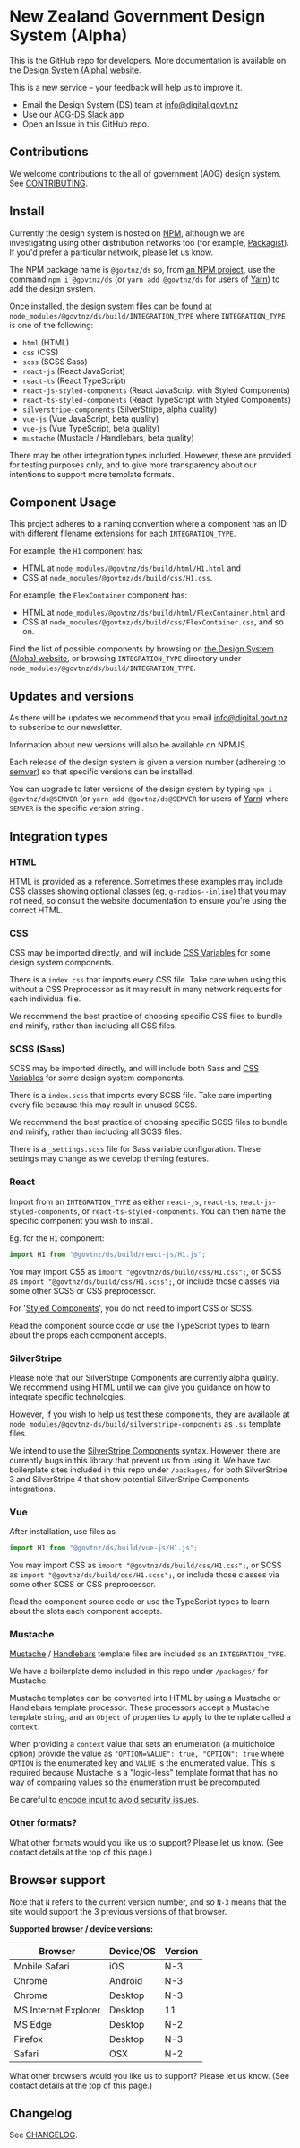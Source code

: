 # New Zealand Government Design System (Alpha)

This is the GitHub repo for developers. More documentation is available on the [Design System (Alpha) website](https://design-system-alpha.digital.govt.nz/).

This is a new service – your feedback will help us to improve it.

- Email the Design System (DS) team at [info@digital.govt.nz](mailto:info@digital.govt.nz)
- Use our [AOG-DS Slack app](https://nz-aog-design-system.slack.com/)
- Open an Issue in this GitHub repo.

## Contributions

We welcome contributions to the all of government (AOG) design system. See [CONTRIBUTING](https://github.com/GOVTNZ/govtnz-design-system/blob/master/CONTRIBUTING.md).

## Install

Currently the design system is hosted on [NPM](https://npmjs.com/), although we are investigating using other distribution networks too (for example, [Packagist](https://packagist.org/)). If you'd prefer a particular network, please let us know.

The NPM package name is `@govtnz/ds` so, from [an NPM project](https://docs.npmjs.com/cli/init), use the command `npm i @govtnz/ds` (or `yarn add @govtnz/ds` for users of [Yarn](https://yarnpkg.com/)) to add the design system.

Once installed, the design system files can be found at `node_modules/@govtnz/ds/build/INTEGRATION_TYPE` where `INTEGRATION_TYPE` is one of the following:

- `html` (HTML)
- `css` (CSS)
- `scss` (SCSS Sass)
- `react-js` (React JavaScript)
- `react-ts` (React TypeScript)
- `react-js-styled-components` (React JavaScript with Styled Components)
- `react-ts-styled-components` (React TypeScript with Styled Components)
- `silverstripe-components` (SilverStripe, alpha quality)
- `vue-js` (Vue JavaScript, beta quality)
- `vue-js` (Vue TypeScript, beta quality)
- `mustache` (Mustacle / Handlebars, beta quality)

There may be other integration types included. However, these are provided for testing purposes only, and to give more transparency about our intentions to support more template formats.

## Component Usage

This project adheres to a naming convention where a component has an ID with different filename extensions for each `INTEGRATION_TYPE`.

For example, the `H1` component has:

- HTML at `node_modules/@govtnz/ds/build/html/H1.html` and
- CSS at `node_modules/@govtnz/ds/build/css/H1.css`.

For example, the `FlexContainer` component has:

- HTML at `node_modules/@govtnz/ds/build/html/FlexContainer.html` and
- CSS at `node_modules/@govtnz/ds/build/css/FlexContainer.css`, and so on.

Find the list of possible components by browsing on [the Design System (Alpha) website](https://design-system-alpha.digital.govt.nz/), or browsing `INTEGRATION_TYPE` directory under `node_modules/@govtnz/ds/build/INTEGRATION_TYPE`.

## Updates and versions

As there will be updates we recommend that you email [info@digital.govt.nz](mailto:info@digital.govt.nz) to subscribe to our newsletter.

Information about new versions will also be available on NPMJS.

Each release of the design system is given a version number (adhereing to [semver](https://semver.org/)) so that specific versions can be installed.

You can upgrade to later versions of the design system by typing `npm i @govtnz/ds@SEMVER` (or `yarn add @govtnz/ds@SEMVER` for users of [Yarn](https://yarnpkg.com/)) where `SEMVER` is the specific version string .

## Integration types

### HTML

HTML is provided as a reference. Sometimes these examples may include CSS classes showing optional classes (eg, `g-radios--inline`) that you may not need, so consult the website documentation to ensure you're using the correct HTML.

### CSS

CSS may be imported directly, and will include [CSS Variables](https://developer.mozilla.org/en-US/docs/Web/CSS/var) for some design system components.

There is a `index.css` that imports every CSS file. Take care when using this without a CSS Preprocessor as it may result in many network requests for each individual file.

We recommend the best practice of choosing specific CSS files to bundle and minify, rather than including all CSS files.

### SCSS (Sass)

SCSS may be imported directly, and will include both Sass and [CSS Variables](https://developer.mozilla.org/en-US/docs/Web/CSS/var) for some design system components.

There is a `index.scss` that imports every SCSS file. Take care importing every file because this may result in unused SCSS.

We recommend the best practice of choosing specific SCSS files to bundle and minify, rather than including all SCSS files.

There is a `_settings.scss` file for Sass variable configuration. These settings may change as we develop theming features.

### React

Import from an `INTEGRATION_TYPE` as either `react-js`, `react-ts`, `react-js-styled-components`, or `react-ts-styled-components`. You can then name the specific component you wish to install.

Eg. for the `H1` component:

```javascript
import H1 from "@govtnz/ds/build/react-js/H1.js";
```

You may import CSS as `import "@govtnz/ds/build/css/H1.css";`, or SCSS as `import "@govtnz/ds/build/css/H1.scss";`, or include those classes via some other SCSS or CSS preprocessor.

For '[Styled Components](https://www.styled-components.com/)', you do not need to import CSS or SCSS.

Read the component source code or use the TypeScript types to learn about the props each component accepts.

### SilverStripe

Please note that our SilverStripe Components are currently alpha quality. We recommend using HTML until we can give you guidance on how to integrate specific technologies.

However, if you wish to help us test these components, they are available at
`node_modules/@govtnz-ds/build/silverstripe-components` as `.ss` template files.

We intend to use the [SilverStripe Components](https://github.com/symbiote/silverstripe-components) syntax. However, there are currently bugs in this library that prevent us from using it. We have two boilerplate sites included in this repo under `/packages/` for both SilverStripe 3 and SilverStripe 4 that show potential SilverStripe Components integrations.

### Vue

After installation, use files as

```javascript
import H1 from "@govtnz/ds/build/vue-js/H1.js";
```

You may import CSS as `import "@govtnz/ds/build/css/H1.css";`, or SCSS as `import "@govtnz/ds/build/css/H1.scss";`, or include those classes via some other SCSS or CSS preprocessor.

Read the component source code or use the TypeScript types to learn about the slots each component accepts.

### Mustache

[Mustache](https://mustache.github.io/) / [Handlebars](https://handlebarsjs.com/) template files are included as an `INTEGRATION_TYPE`.

We have a boilerplate demo included in this repo under `/packages/` for Mustache.

Mustache templates can be converted into HTML by using a Mustache or Handlebars template processor. These processors accept a Mustache template string, and an `Object` of properties to apply to the template called a `context`.

When providing a `context` value that sets an enumeration (a multichoice option) provide the value as `"OPTION=VALUE": true, "OPTION": true` where `OPTION` is the enumerated key and `VALUE` is the enumerated value. This is required because Mustache is a "logic-less" template format that has no way of comparing values so the enumeration must be precomputed.

Be careful to [encode input to avoid security issues](https://github.com/OWASP/CheatSheetSeries/blob/master/cheatsheets/Cross_Site_Scripting_Prevention_Cheat_Sheet.md#why-cant-i-just-html-entity-encode-untrusted-data).

### Other formats?

What other formats would you like us to support? Please let us know. (See contact details at the top of this page.)

## Browser support

Note that `N` refers to the current version number, and so `N-3` means that the site would support the 3 previous versions of that browser.

**Supported browser / device versions:**

| Browser              | Device/OS | Version |
| -------------------- | --------- | ------- |
| Mobile Safari        | iOS       | N-3     |
| Chrome               | Android   | N-3     |
| Chrome               | Desktop   | N-3     |
| MS Internet Explorer | Desktop   | 11      |
| MS Edge              | Desktop   | N-2     |
| Firefox              | Desktop   | N-3     |
| Safari               | OSX       | N-2     |

What other browsers would you like us to support? Please let us know. (See contact details at the top of this page.)

## Changelog

See [CHANGELOG](https://github.com/GOVTNZ/govtnz-design-system/blob/master/CHANGELOG.md).
